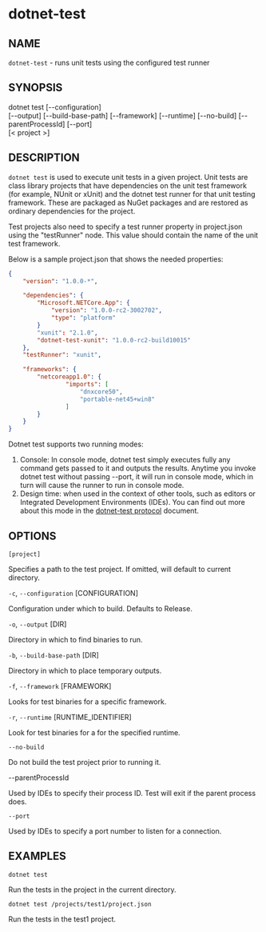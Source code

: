 dotnet-test
================

## NAME

`dotnet-test` - runs unit tests using the configured test runner

## SYNOPSIS

dotnet test [--configuration]  
    [--output] [--build-base-path] [--framework] [--runtime]
    [--no-build]
    [--parentProcessId] [--port]  
    [< project >]  

## DESCRIPTION

`dotnet test` is used to execute unit tests in a given project. Unit tests are class library 
projects that have dependencies on the unit test framework (for example, NUnit or xUnit) and the 
dotnet test runner for that unit testing framework. These are packaged as NuGet packages and are 
restored as ordinary dependencies for the project.

Test projects also need to specify a test runner property in project.json using the "testRunner" node. 
This value should contain the name of the unit test framework.

Below is a sample project.json that shows the needed properties:

```json
{
    "version": "1.0.0-*",

    "dependencies": {
        "Microsoft.NETCore.App": {
            "version": "1.0.0-rc2-3002702",
            "type": "platform"
        }
        "xunit": "2.1.0",
        "dotnet-test-xunit": "1.0.0-rc2-build10015"
    },
    "testRunner": "xunit",

    "frameworks": {
        "netcoreapp1.0": {
                "imports": [
                    "dnxcore50",
                    "portable-net45+win8"
                ]
        }
    }
}
```
Dotnet test supports two running modes:

1. Console: In console mode, dotnet test simply executes fully any command gets passed to it and outputs the results. Anytime you
invoke dotnet test without passing --port, it will run in console mode, which in turn will cause the runner to run in console mode.
2. Design time: when used in the context of other tools, such as editors or Integrated Development Environments (IDEs). You 
can find out more about this mode in the [dotnet-test protocol](dotnet-test-protocol.md) document. 

## OPTIONS

`[project]` 
    
Specifies a path to the test project. If omitted, will default to current directory. 

`-c`, `--configuration` [CONFIGURATION]

Configuration under which to build. Defaults to Release. 

`-o`, `--output` [DIR]

Directory in which to find binaries to run.

`-b`, `--build-base-path` [DIR]

Directory in which to place temporary outputs.

`-f`, `--framework` [FRAMEWORK]

Looks for test binaries for a specific framework.

`-r`, `--runtime` [RUNTIME_IDENTIFIER]

Look for test binaries for a for the specified runtime.

`--no-build` 

Do not build the test project prior to running it. 

--parentProcessId

Used by IDEs to specify their process ID. Test will exit if the parent process does.

`--port`

Used by IDEs to specify a port number to listen for a connection.

## EXAMPLES

`dotnet test`

Run the tests in the project in the current directory. 

`dotnet test /projects/test1/project.json`

Run the tests in the test1 project. 

